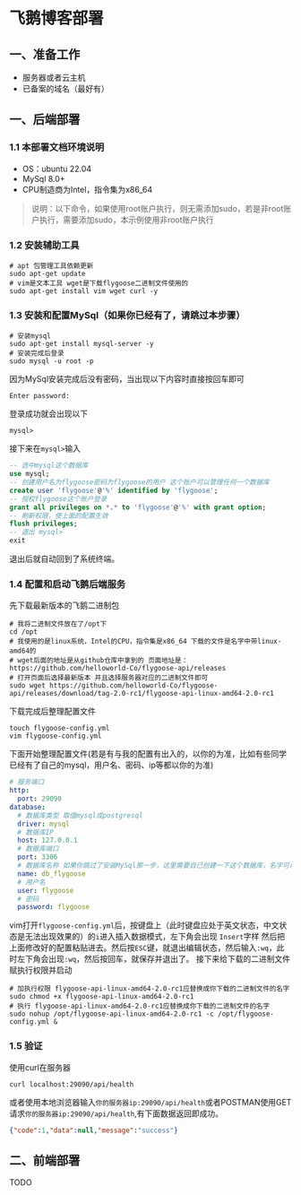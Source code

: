 # 飞鹅博客部署
## 一、准备工作
+ 服务器或者云主机
+ 已备案的域名（最好有）

## 一、后端部署
### 1.1 本部署文档环境说明
+ OS：ubuntu 22.04
+ MySql 8.0+
+ CPU制造商为Intel，指令集为x86_64

> 说明：以下命令，如果使用root账户执行，则无需添加sudo，若是非root账户执行，需要添加sudo，本示例使用非root账户执行

### 1.2 安装辅助工具

```shell
# apt 包管理工具依赖更新
sudo apt-get update
# vim是文本工具 wget是下载flygoose二进制文件使用的
sudo apt-get install vim wget curl -y
```

### 1.3 安装和配置MySql（如果你已经有了，请跳过本步骤）
```shell
# 安装mysql
sudo apt-get install mysql-server -y
# 安装完成后登录
sudo mysql -u root -p
```
因为MySql安装完成后没有密码，当出现以下内容时直接按回车即可
```shell
Enter password:
```
登录成功就会出现以下
```shell
mysql>
```
接下来在`mysql>`输入
```sql
-- 选中mysql这个数据库
use mysql;
-- 创建用户名为flygoose密码为flygoose的用户 这个账户可以管理任何一个数据库
create user 'flygoose'@'%' identified by 'flygoose';
-- 授权flygoose这个账户登录
grant all privileges on *.* to 'flygoose'@'%' with grant option;
-- 刷新权限，使上面的配置生效
flush privileges;
-- 退出 mysql>
exit
```
退出后就自动回到了系统终端。

### 1.4 配置和启动飞鹅后端服务
先下载最新版本的飞鹅二进制包
```shell
# 我将二进制文件放在了/opt下
cd /opt
# 我使用的是linux系统，Intel的CPU，指令集是x86_64 下载的文件是名字中带linux-amd64的
# wget后面的地址是从github仓库中拿到的 页面地址是：https://github.com/helloworld-Co/flygoose-api/releases
# 打开页面后选择最新版本 并且选择服务器对应的二进制文件即可
sudo wget https://github.com/helloworld-Co/flygoose-api/releases/download/tag-2.0-rc1/flygoose-api-linux-amd64-2.0-rc1
```
下载完成后整理配置文件
```shell
touch flygoose-config.yml
vim flygoose-config.yml
```
下面开始整理配置文件(若是有与我的配置有出入的，以你的为准，比如有些同学已经有了自己的mysql，用户名、密码、ip等都以你的为准)
```yaml
# 服务端口
http:
  port: 29090
database:
  # 数据库类型 取值mysql或postgresql
  driver: mysql
  # 数据库IP
  host: 127.0.0.1
  # 数据库端口
  port: 3306
  # 数据库名称 如果你跳过了安装MySql那一步，这里需要自己创建一下这个数据库，名字可以自己定
  name: db_flygoose
  # 用户名
  user: flygoose
  # 密码
  password: flygoose
```
vim打开`flygoose-config.yml`后，按键盘上（此时键盘应处于英文状态，中文状态是无法出现效果的）的`i`进入插入数据模式，左下角会出现 `Insert`字样
然后把上面修改好的配置粘贴进去。然后按`ESC`键，就退出编辑状态，然后输入`:wq`，此时左下角会出现`:wq`，然后按回车，就保存并退出了。
接下来给下载的二进制文件赋执行权限并启动
```shell
# 加执行权限 flygoose-api-linux-amd64-2.0-rc1应替换成你下载的二进制文件的名字
sudo chmod +x flygoose-api-linux-amd64-2.0-rc1
# 执行 flygoose-api-linux-amd64-2.0-rc1应替换成你下载的二进制文件的名字
sudo nohup /opt/flygoose-api-linux-amd64-2.0-rc1 -c /opt/flygoose-config.yml & 
```
### 1.5 验证
使用curl在服务器
```shell
curl localhost:29090/api/health
```
或者使用本地浏览器输入`你的服务器ip:29090/api/health`或者POSTMAN使用GET请求`你的服务器ip:29090/api/health`,有下面数据返回即成功。
```json
{"code":1,"data":null,"message":"success"}
```


## 二、前端部署

TODO